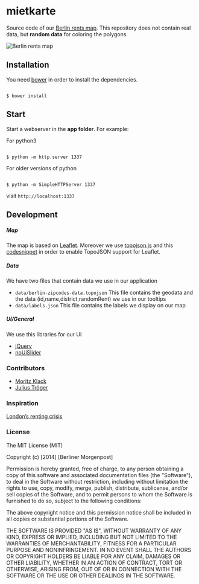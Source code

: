 # mietkarte

Source code of our [Berlin rents map](http://morgenpost.de/mietkarte).
This repository does not contain real data, but **random data** for coloring the polygons.

![Berlin rents map](http://interaktiv.morgenpost.de/mietkarte-berlin/img/thumb_mietkarte.jpg)



## Installation
You need [bower](http://bower.io) in order to install the dependencies.

```shell

$ bower install 

```

## Start
Start a webserver in the **app folder**. For example:

For python3 
```shell

$ python -m http.server 1337
```

For older versions of python
```shell

$ python -m SimpleHTTPServer 1337
```

visit `http://localhost:1337`


## Development

##### Map
The map is based on [Leaflet](http://leafletjs.com). Moreover we use [topojson.js](https://github.com/mbostock/topojson) and this [codesnippet](https://gist.github.com/rclark/5779673) in order to enable TopoJSON support for Leaflet.

##### Data
We have two files that contain data we use in our application

* `data/berlin-zipcodes-data.topojson` This file contains the geodata and the data (id,name,district,randomRent) we use in our tooltips
* `data/labels.json` This file contains the labels we display on our map

##### UI/General
We use this libraries for our UI

* [jQuery](http://jquery.com)
* [noUiSlider](http://refreshless.com/nouislider/)


### Contributors
* [Moritz Klack](http://github.com/moklick)
* [Julius Tröger](http://twitter.com/juliustroeger)


### Inspiration 
[London’s renting crisis](http://www.ft.com/intl/cms/s/2/ad4ef6a4-503d-11e3-befe-00144feabdc0.html)


### License

The MIT License (MIT)

Copyright (c) [2014] [Berliner Morgenpost]

Permission is hereby granted, free of charge, to any person obtaining a copy
of this software and associated documentation files (the "Software"), to deal
in the Software without restriction, including without limitation the rights
to use, copy, modify, merge, publish, distribute, sublicense, and/or sell
copies of the Software, and to permit persons to whom the Software is
furnished to do so, subject to the following conditions:

The above copyright notice and this permission notice shall be included in all
copies or substantial portions of the Software.

THE SOFTWARE IS PROVIDED "AS IS", WITHOUT WARRANTY OF ANY KIND, EXPRESS OR
IMPLIED, INCLUDING BUT NOT LIMITED TO THE WARRANTIES OF MERCHANTABILITY,
FITNESS FOR A PARTICULAR PURPOSE AND NONINFRINGEMENT. IN NO EVENT SHALL THE
AUTHORS OR COPYRIGHT HOLDERS BE LIABLE FOR ANY CLAIM, DAMAGES OR OTHER
LIABILITY, WHETHER IN AN ACTION OF CONTRACT, TORT OR OTHERWISE, ARISING FROM,
OUT OF OR IN CONNECTION WITH THE SOFTWARE OR THE USE OR OTHER DEALINGS IN THE
SOFTWARE.
